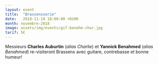 ```yaml
---
layout: event
title:  "Brassensserie"
date:   2018-11-18 18:00:00 +0200
month: novembre-2018
image: assets/img/events/gif-benahm-char.jpg
tarif: 5€
---
```


Messieurs **Charles Auburtin** (*alias Charlie*) et **Yannick Benahmed** (*alias Benahmed*) re-visiteront Brassens avec guitare, contrebasse et bonne humeur!
